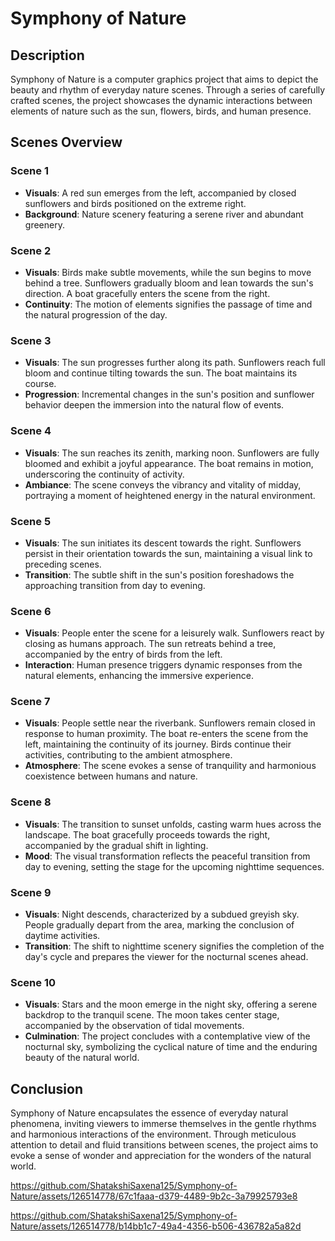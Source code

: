 # Symphony of Nature

## Description
Symphony of Nature is a computer graphics project that aims to depict the beauty and rhythm of everyday nature scenes. Through a series of carefully crafted scenes, the project showcases the dynamic interactions between elements of nature such as the sun, flowers, birds, and human presence.

## Scenes Overview

### Scene 1
- **Visuals**: A red sun emerges from the left, accompanied by closed sunflowers and birds positioned on the extreme right.
- **Background**: Nature scenery featuring a serene river and abundant greenery.

### Scene 2
- **Visuals**: Birds make subtle movements, while the sun begins to move behind a tree. Sunflowers gradually bloom and lean towards the sun's direction. A boat gracefully enters the scene from the right.
- **Continuity**: The motion of elements signifies the passage of time and the natural progression of the day.

### Scene 3
- **Visuals**: The sun progresses further along its path. Sunflowers reach full bloom and continue tilting towards the sun. The boat maintains its course.
- **Progression**: Incremental changes in the sun's position and sunflower behavior deepen the immersion into the natural flow of events.

### Scene 4
- **Visuals**: The sun reaches its zenith, marking noon. Sunflowers are fully bloomed and exhibit a joyful appearance. The boat remains in motion, underscoring the continuity of activity.
- **Ambiance**: The scene conveys the vibrancy and vitality of midday, portraying a moment of heightened energy in the natural environment.

### Scene 5
- **Visuals**: The sun initiates its descent towards the right. Sunflowers persist in their orientation towards the sun, maintaining a visual link to preceding scenes.
- **Transition**: The subtle shift in the sun's position foreshadows the approaching transition from day to evening.

### Scene 6
- **Visuals**: People enter the scene for a leisurely walk. Sunflowers react by closing as humans approach. The sun retreats behind a tree, accompanied by the entry of birds from the left.
- **Interaction**: Human presence triggers dynamic responses from the natural elements, enhancing the immersive experience.

### Scene 7
- **Visuals**: People settle near the riverbank. Sunflowers remain closed in response to human proximity. The boat re-enters the scene from the left, maintaining the continuity of its journey. Birds continue their activities, contributing to the ambient atmosphere.
- **Atmosphere**: The scene evokes a sense of tranquility and harmonious coexistence between humans and nature.

### Scene 8
- **Visuals**: The transition to sunset unfolds, casting warm hues across the landscape. The boat gracefully proceeds towards the right, accompanied by the gradual shift in lighting.
- **Mood**: The visual transformation reflects the peaceful transition from day to evening, setting the stage for the upcoming nighttime sequences.

### Scene 9
- **Visuals**: Night descends, characterized by a subdued greyish sky. People gradually depart from the area, marking the conclusion of daytime activities.
- **Transition**: The shift to nighttime scenery signifies the completion of the day's cycle and prepares the viewer for the nocturnal scenes ahead.

### Scene 10
- **Visuals**: Stars and the moon emerge in the night sky, offering a serene backdrop to the tranquil scene. The moon takes center stage, accompanied by the observation of tidal movements.
- **Culmination**: The project concludes with a contemplative view of the nocturnal sky, symbolizing the cyclical nature of time and the enduring beauty of the natural world.

## Conclusion
Symphony of Nature encapsulates the essence of everyday natural phenomena, inviting viewers to immerse themselves in the gentle rhythms and harmonious interactions of the environment. Through meticulous attention to detail and fluid transitions between scenes, the project aims to evoke a sense of wonder and appreciation for the wonders of the natural world.


https://github.com/ShatakshiSaxena125/Symphony-of-Nature/assets/126514778/67c1faaa-d379-4489-9b2c-3a79925793e8



https://github.com/ShatakshiSaxena125/Symphony-of-Nature/assets/126514778/b14bb1c7-49a4-4356-b506-436782a5a82d

